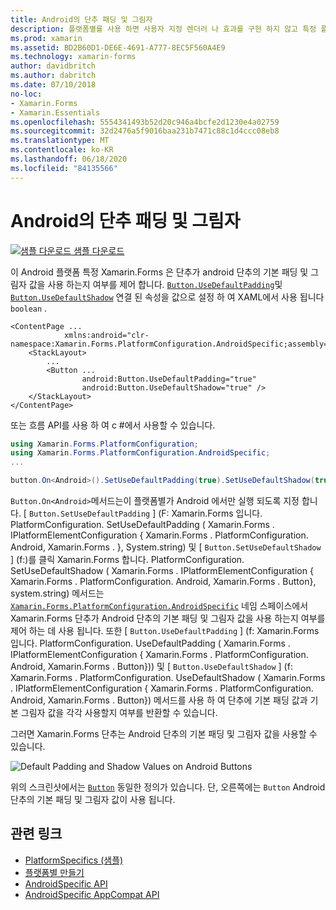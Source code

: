 ```yaml
---
title: Android의 단추 패딩 및 그림자
description: 플랫폼별를 사용 하면 사용자 지정 렌더러 나 효과를 구현 하지 않고 특정 플랫폼 에서만 사용할 수 있는 기능을 사용할 수 있습니다. 이 문서에서는 Android 단추의 기본 패딩 및 그림자 값을 사용 하는 Android 플랫폼별를 사용 하는 방법을 설명 합니다.
ms.prod: xamarin
ms.assetid: BD2B60D1-DE6E-4691-A777-8EC5F560A4E9
ms.technology: xamarin-forms
author: davidbritch
ms.author: dabritch
ms.date: 07/10/2018
no-loc:
- Xamarin.Forms
- Xamarin.Essentials
ms.openlocfilehash: 5554341493b52d20c946a4bcfe2d1230e4a02759
ms.sourcegitcommit: 32d2476a5f9016baa231b7471c88c1d4ccc08eb8
ms.translationtype: MT
ms.contentlocale: ko-KR
ms.lasthandoff: 06/18/2020
ms.locfileid: "84135566"
---
```

# <a name="button-padding-and-shadows-on-android"></a>Android의 단추 패딩 및 그림자

[![샘플 다운로드](~/media/shared/download.png) 샘플 다운로드](https://docs.microsoft.com/samples/xamarin/xamarin-forms-samples/userinterface-platformspecifics)

이 Android 플랫폼 특정 Xamarin.Forms 은 단추가 android 단추의 기본 패딩 및 그림자 값을 사용 하는지 여부를 제어 합니다. [`Button.UseDefaultPadding`](xref:Xamarin.Forms.PlatformConfiguration.AndroidSpecific.Button.UseDefaultPaddingProperty)및 [`Button.UseDefaultShadow`](xref:Xamarin.Forms.PlatformConfiguration.AndroidSpecific.Button.UseDefaultShadowProperty) 연결 된 속성을 값으로 설정 하 여 XAML에서 사용 됩니다 `boolean` .

```xaml
<ContentPage ...
            xmlns:android="clr-namespace:Xamarin.Forms.PlatformConfiguration.AndroidSpecific;assembly=Xamarin.Forms.Core">
    <StackLayout>
        ...
        <Button ...
                android:Button.UseDefaultPadding="true"
                android:Button.UseDefaultShadow="true" />         
    </StackLayout>
</ContentPage>
```

또는 흐름 API를 사용 하 여 c #에서 사용할 수 있습니다.

```csharp
using Xamarin.Forms.PlatformConfiguration;
using Xamarin.Forms.PlatformConfiguration.AndroidSpecific;
...

button.On<Android>().SetUseDefaultPadding(true).SetUseDefaultShadow(true);
```

`Button.On<Android>`메서드는이 플랫폼별가 Android 에서만 실행 되도록 지정 합니다. [ `Button.SetUseDefaultPadding` ] (F: Xamarin.Forms 입니다. PlatformConfiguration. SetUseDefaultPadding ( Xamarin.Forms . IPlatformElementConfiguration { Xamarin.Forms . PlatformConfiguration. Android, Xamarin.Forms . }, System.string) 및 [ `Button.SetUseDefaultShadow` ] (f:)를 클릭 Xamarin.Forms 합니다. PlatformConfiguration. SetUseDefaultShadow ( Xamarin.Forms . IPlatformElementConfiguration { Xamarin.Forms . PlatformConfiguration. Android, Xamarin.Forms . Button}, system.string) 메서드는 [`Xamarin.Forms.PlatformConfiguration.AndroidSpecific`](xref:Xamarin.Forms.PlatformConfiguration.AndroidSpecific) 네임 스페이스에서 Xamarin.Forms 단추가 Android 단추의 기본 패딩 및 그림자 값을 사용 하는지 여부를 제어 하는 데 사용 됩니다. 또한 [ `Button.UseDefaultPadding` ] (f: Xamarin.Forms 입니다. PlatformConfiguration. UseDefaultPadding ( Xamarin.Forms . IPlatformElementConfiguration { Xamarin.Forms . PlatformConfiguration. Android, Xamarin.Forms . Button})) 및 [ `Button.UseDefaultShadow` ] (f: Xamarin.Forms . PlatformConfiguration. UseDefaultShadow ( Xamarin.Forms . IPlatformElementConfiguration { Xamarin.Forms . PlatformConfiguration. Android, Xamarin.Forms . Button}) 메서드를 사용 하 여 단추에 기본 패딩 값과 기본 그림자 값을 각각 사용할지 여부를 반환할 수 있습니다.

그러면 Xamarin.Forms 단추는 Android 단추의 기본 패딩 및 그림자 값을 사용할 수 있습니다.

![](button-padding-shadow-images/button-padding-and-shadow.png "Default Padding and Shadow Values on Android Buttons")

위의 스크린샷에서는 [`Button`](xref:Xamarin.Forms.Button) 동일한 정의가 있습니다. 단, 오른쪽에는 `Button` Android 단추의 기본 패딩 및 그림자 값이 사용 됩니다.

## <a name="related-links"></a>관련 링크

- [PlatformSpecifics (샘플)](https://docs.microsoft.com/samples/xamarin/xamarin-forms-samples/userinterface-platformspecifics)
- [플랫폼별 만들기](~/xamarin-forms/platform/platform-specifics/index.md#creating-platform-specifics)
- [AndroidSpecific API](xref:Xamarin.Forms.PlatformConfiguration.AndroidSpecific)
- [AndroidSpecific AppCompat API](xref:Xamarin.Forms.PlatformConfiguration.AndroidSpecific.AppCompat)
